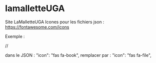 # lamalletteUGA
Site LaMalletteUGA
Icones pour les fichiers json  :  https://fontawesome.com/icons

Exemple : 

//<i class="fa-solid fa-file"></i>

dans le JSON : 
          "icon": "fas fa-book",
          remplacer par : 
          "icon": "fas fa-file",
